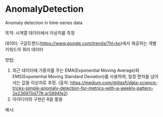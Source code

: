 # AnomalyDetection
Anomaly detection in time-series data

목적: 
시계열 데이터에서 이상치를 측정

데이터: 
구글트랜드(https://www.google.com/trends/?hl=ko)에서 제공하는 개별 키워드의 쿼리 데이터

방법: 
1) 최근 데이터에 가중치를 주는 EMA(Exponential Moving Average)와 EMS(Exponential Moving Standard Deviation)를 사용하여, 일정 편차를 넘어서는 값을 이상치로 추정. 
(출처: https://medium.com/@iliasfl/data-science-tricks-simple-anomaly-detection-for-metrics-with-a-weekly-pattern-2e236970d77#.qr5894fe2)
2) 아이디어의 구현은 R을 활용

예시:


